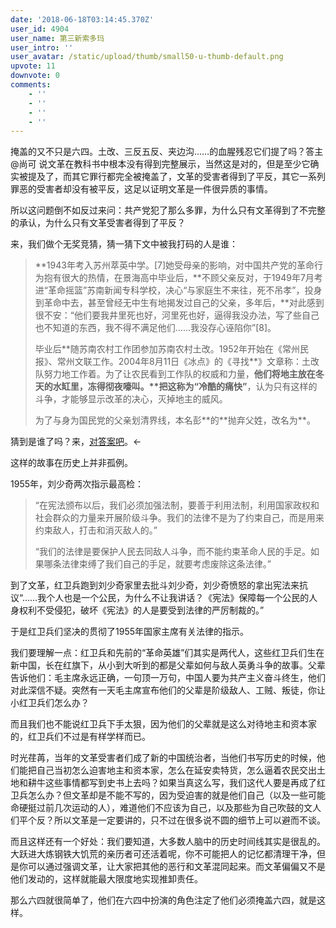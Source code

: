 ```yaml
---
date: '2018-06-18T03:14:45.370Z'
user_id: 4904
user_name: 第三新索多玛
user_intro: ''
user_avatar: /static/upload/thumb/small50-u-thumb-default.png
upvote: 11
downvote: 0
comments:
    - ''
    - ''
    - ''
    - ''
---
```


掩盖的又不只是六四。土改、三反五反、夹边沟……的血腥残忍它们提了吗？答主@尚可 说文革在教科书中根本没有得到完整展示，当然这是对的，但是至少它确实被提及了，而其它罪行都完全被掩盖了，文革的受害者得到了平反，其它一系列罪恶的受害者却没有被平反，这足以证明文革是一件很异质的事情。

所以这问题倒不如反过来问：共产党犯了那么多罪，为什么只有文革得到了不完整的承认，为什么只有文革受害者得到了平反？

  

来，我们做个无奖竞猜，猜一猜下文中被我打码的人是谁：

> \*\*1943年考入苏州萃英中学。\[7\]她受母亲的影响，对中国共产党的革命行为抱有很大的热情，在景海高中毕业后，\*\*不顾父亲反对，于1949年7月考进“革命摇篮”苏南新闻专科学校，决心“与家庭生不来往，死不吊孝”，投身到革命中去，甚至曾经无中生有地揭发过自己的父亲，多年后，\*\*对此感到很不安：“他们要我井里死也好，河里死也好，逼得我没办法，写了些自己也不知道的东西，我不得不满足他们……我没存心诬陷你”\[8\]。
> 
> 毕业后\*\*随苏南农村工作团参加苏南农村土改。1952年开始在《常州民报》、常州文联工作。2004年8月11日《冰点》的《寻找\*\*》文章称：土改队努力地工作着。为了让农民看到工作队的权威和力量，**他们将地主放在冬天的水缸里，冻得彻夜嚎叫。\*\*把这称为“冷酷的痛快”**，认为只有这样的斗争，才能够显示改革的决心，灭掉地主的威风。
> 
> 为了与身为国民党的父亲划清界线，本名彭\*\*的\*\*抛弃父姓，改名为\*\*。

猜到是谁了吗？来，[对答案吧](https://zh.wikipedia.org/wiki/%E6%9E%97%E6%98%AD)。←

  

  

  

  

这样的故事在历史上并非孤例。

1955年，刘少奇两次指示最高检：

> “在宪法颁布以后，我们必须加强法制，要善于利用法制，利用国家政权和社会群众的力量来开展阶级斗争。我们的法律不是为了约束自己，而是用来约束敌人，打击和消灭敌人的。”
> 
> “我们的法律是要保护人民去同敌人斗争，而不能约束革命人民的手足。如果哪条法律束缚了我们自己的手足，就要考虑废除这条法律。”

到了文革，红卫兵跑到刘少奇家里去批斗刘少奇，刘少奇愤怒的拿出宪法来抗议“……我个人也是一个公民，为什么不让我讲话？《宪法》保障每一个公民的人身权利不受侵犯，破坏《宪法》的人是要受到法律的严厉制裁的。”

于是红卫兵们坚决的贯彻了1955年国家主席有关法律的指示。

  

我们要理解一点：红卫兵和先前的“革命英雄”们其实是两代人，这些红卫兵们生在新中国，长在红旗下，从小到大听到的都是父辈如何与敌人英勇斗争的故事。父辈告诉他们：毛主席永远正确，一句顶一万句，中国人要为共产主义奋斗终生，他们对此深信不疑。突然有一天毛主席宣布他们的父辈是阶级敌人、工贼、叛徒，你让小红卫兵们怎么办？

而且我们也不能说红卫兵下手太狠，因为他们的父辈就是这么对待地主和资本家的，红卫兵们不过是有样学样而已。

时光荏苒，当年的文革受害者们成了新的中国统治者，当他们书写历史的时候，他们能把自己当初怎么迫害地主和资本家，怎么在延安卖特货，怎么逼着农民交出土地和耕牛这些事情都写到史书上去吗？如果当真这么写，我们这代人要是再成了红卫兵怎么办？但文革却是不能不写的，因为受迫害的就是他们自己（以及一些可能命硬挺过前几次运动的人），难道他们不应该为自己，以及那些为自己吹鼓的文人们平个反？所以文革是一定要讲的，只不过在很多说不圆的细节上可以避而不谈。

而且这样还有一个好处：我们要知道，大多数人脑中的历史时间线其实是很乱的。大跃进大炼钢铁大饥荒的亲历者可还活着呢，你不可能把人的记忆都清理干净，但是你可以通过强调文革，让大家把其他的恶行和文革混同起来。而文革偏偏又不是他们发动的，这样就能最大限度地实现推卸责任。

那么六四就很简单了，他们在六四中扮演的角色注定了他们必须掩盖六四，就是这样。
